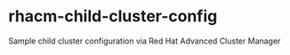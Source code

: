 # rhacm-child-cluster-config
Sample child cluster configuration via Red Hat Advanced Cluster Manager

